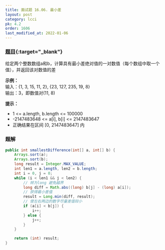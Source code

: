 ```yaml
---
title: 面试题 16.06. 最小差
layout: post
category: lcci
pk: 4.2
order: 1606
last_modified_at: 2022-01-06
---
```


### [题目](https://leetcode-cn.com/smallest-difference-lcci/){:target="_blank"}

给定两个整数数组a和b，计算具有最小差绝对值的一对数值（每个数组中取一个值），并返回该对数值的差



**示例：**  
输入：{1, 3, 15, 11, 2}, {23, 127, 235, 19, 8}  
输出：3，即数值对(11, 8)

**提示：**
- 1 <= a.length, b.length <= 100000
- -2147483648 <= a[i], b[i] <= 2147483647
- 正确结果在区间 [0, 2147483647] 内

### 题解

```java
public int smallestDifference(int[] a, int[] b) {
    Arrays.sort(a);
    Arrays.sort(b);
    long result = Integer.MAX_VALUE;
    int len1 = a.length, len2 = b.length;
    int i = 0, j = 0;
    while (i < len1 && j < len2) {
        // 转为long 避免越界
        long diff = Math.abs((long) b[j] - (long) a[i]);
        // 获得最小差值
        result = Long.min(diff, result);
        // 使左右两边的数字尽量差值较小
        if (a[i] < b[j]) {
            i++;
        } else {
            j++;
        }
    }

    return (int) result;
}
```